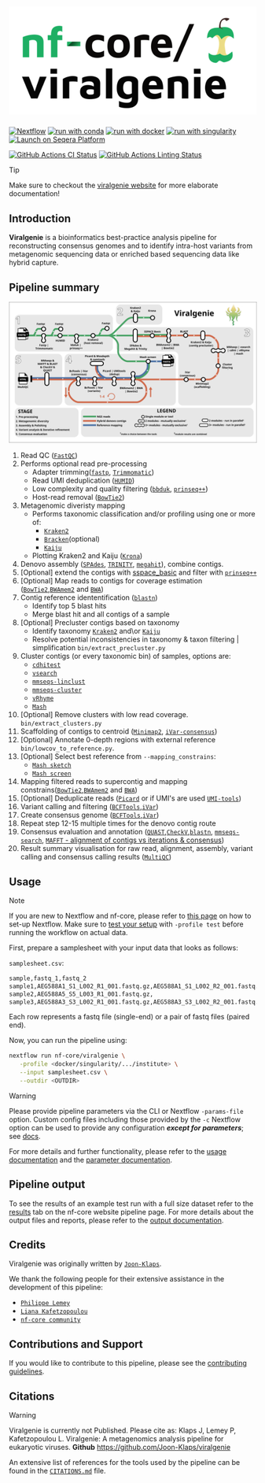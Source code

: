 <h1>
  <picture>
    <source media="(prefers-color-scheme: dark)" srcset="docs/images/nf-core-viralgenie_logo_dark.png">
    <img alt="nf-core/viralgenie" src="docs/images/nf-core-viralgenie_logo_light.png">
  </picture>
</h1>

<!--[![AWS CI](https://img.shields.io/badge/CI%20tests-full%20size-FF9900?labelColor=000000&logo=Amazon%20AWS)](https://nf-co.re/viralgenie/results)
[![Cite with Zenodo](http://img.shields.io/badge/DOI-10.5281/zenodo.XXXXXXX-1073c8?labelColor=000000)](https://doi.org/10.5281/zenodo.XXXXXXX)
-->

[![Nextflow](https://img.shields.io/badge/nextflow%20DSL2-%E2%89%A524.04.2-23aa62.svg)](https://www.nextflow.io/) [![run with conda](http://img.shields.io/badge/run%20with-conda-3EB049?labelColor=000000&logo=anaconda)](https://docs.conda.io/en/latest/) [![run with docker](https://img.shields.io/badge/run%20with-docker-0db7ed?labelColor=000000&logo=docker)](https://www.docker.com/) [![run with singularity](https://img.shields.io/badge/run%20with-singularity-1d355c.svg?labelColor=000000)](https://sylabs.io/docs/)
[![Launch on Seqera Platform](https://img.shields.io/badge/Launch%20%F0%9F%9A%80-Seqera%20Platform-%234256e7)](https://tower.nf/launch?pipeline=https://github.com/Joon-Klaps/viralgenie)

[![GitHub Actions CI Status](https://github.com/Joon-Klaps/viralgenie/actions/workflows/ci.yml/badge.svg)](https://github.com/Joon-Klaps/viralgenie/actions?query=workflow%3A%22nf-core+CI%22)
[![GitHub Actions Linting Status](https://github.com/Joon-Klaps/viralgenie/actions/workflows/linting.yml/badge.svg)](https://github.com/Joon-Klaps/viralgenie/actions?query=workflow%3A%22nf-core+linting%22)

<!-- [![Get help on Slack](http://img.shields.io/badge/slack-nf--core%20%23viralgenie-4A154B?labelColor=000000&logo=slack)](https://nfcore.slack.com/channels/viralgenie)-->

> [!TIP]
> Make sure to checkout the [viralgenie website](https://joon-klaps.github.io/viralgenie/latest/) for more elaborate documentation!

## Introduction

**Viralgenie** is a bioinformatics best-practice analysis pipeline for reconstructing consensus genomes and to identify intra-host variants from metagenomic sequencing data or enriched based sequencing data like hybrid capture.

## Pipeline summary

![viralgenie-workflow](docs/images/metromap_style_pipeline_workflow_viralgenie.svg)

1. Read QC ([`FastQC`](https://www.bioinformatics.babraham.ac.uk/projects/fastqc/))
2. Performs optional read pre-processing
    - Adapter trimming([`fastp`](https://github.com/OpenGene/fastp), [`Trimmomatic`](https://github.com/usadellab/Trimmomatic))
    - Read UMI deduplication ([`HUMID`](https://humid.readthedocs.io/en/latest/usage.html))
    - Low complexity and quality filtering ([`bbduk`](https://jgi.doe.gov/data-and-tools/software-tools/bbtools/), [`prinseq++`](https://github.com/Adrian-Cantu/PRINSEQ-plus-plus))
    - Host-read removal ([`BowTie2`](http://bowtie-bio.sourceforge.net/bowtie2/))
3. Metagenomic diveristy mapping
    - Performs taxonomic classification and/or profiling using one or more of:
        - [`Kraken2`](https://ccb.jhu.edu/software/kraken2/)
        - [`Bracken`](https://ccb.jhu.edu/software/bracken/)(optional)
        - [`Kaiju`](https://kaiju.binf.ku.dk/)
    - Plotting Kraken2 and Kaiju ([`Krona`](https://hpc.nih.gov/apps/kronatools.html))
4. Denovo assembly ([`SPAdes`](http://cab.spbu.ru/software/spades/), [`TRINITY`](https://github.com/trinityrnaseq/trinityrnaseq), [`megahit`](https://github.com/voutcn/megahit)), combine contigs.
5. [Optional] extend the contigs with [sspace_basic](https://github.com/nsoranzo/sspace_basic) and filter with [`prinseq++`](https://github.com/Adrian-Cantu/PRINSEQ-plus-plus)
6. [Optional] Map reads to contigs for coverage estimation ([`BowTie2`](http://bowtie-bio.sourceforge.net/bowtie2/),[`BWAmem2`](https://github.com/bwa-mem2/bwa-mem2) and [`BWA`](https://github.com/lh3/bwa))
7. Contig reference idententification ([`blastn`](https://blast.ncbi.nlm.nih.gov/Blast.cgi?PAGE_TYPE=BlastSearch))
    - Identify top 5 blast hits
    - Merge blast hit and all contigs of a sample
8. [Optional] Precluster contigs based on taxonomy
    - Identify taxonomy [`Kraken2`](https://ccb.jhu.edu/software/kraken2/) and\or [`Kaiju`](https://kaiju.binf.ku.dk/)
    - Resolve potential inconsistencies in taxonomy & taxon filtering | simplification `bin/extract_precluster.py`
9. Cluster contigs (or every taxonomic bin) of samples, options are:
    - [`cdhitest`](https://sites.google.com/view/cd-hit)
    - [`vsearch`](https://github.com/torognes/vsearch/wiki/Clustering)
    - [`mmseqs-linclust`](https://github.com/soedinglab/MMseqs2/wiki#linear-time-clustering-using-mmseqs-linclust)
    - [`mmseqs-cluster`](https://github.com/soedinglab/MMseqs2/wiki#cascaded-clustering)
    - [`vRhyme`](https://github.com/AnantharamanLab/vRhyme)
    - [`Mash`](https://github.com/marbl/Mash)
10. [Optional] Remove clusters with low read coverage. `bin/extract_clusters.py`
11. Scaffolding of contigs to centroid ([`Minimap2`](https://github.com/lh3/minimap2), [`iVar-consensus`](https://andersen-lab.github.io/ivar/html/manualpage.html))
12. [Optional] Annotate 0-depth regions with external reference `bin/lowcov_to_reference.py`.
13. [Optional] Select best reference from `--mapping_constrains`:
    - [`Mash sketch`](https://github.com/marbl/Mash)
    - [`Mash screen`](https://github.com/marbl/Mash)
14. Mapping filtered reads to supercontig and mapping constrains([`BowTie2`](http://bowtie-bio.sourceforge.net/bowtie2/),[`BWAmem2`](https://github.com/bwa-mem2/bwa-mem2) and [`BWA`](https://github.com/lh3/bwa))
15. [Optional] Deduplicate reads ([`Picard`](https://broadinstitute.github.io/picard/) or if UMI's are used [`UMI-tools`](https://umi-tools.readthedocs.io/en/latest/QUICK_START.html))
16. Variant calling and filtering ([`BCFTools`](http://samtools.github.io/bcftools/bcftools.html),[`iVar`](https://andersen-lab.github.io/ivar/html/manualpage.html))
17. Create consensus genome ([`BCFTools`](http://samtools.github.io/bcftools/bcftools.html),[`iVar`](https://andersen-lab.github.io/ivar/html/manualpage.html))
18. Repeat step 12-15 multiple times for the denovo contig route
19. Consensus evaluation and annotation ([`QUAST`](http://quast.sourceforge.net/quast),[`CheckV`](https://bitbucket.org/berkeleylab/checkv/src/master/),[`blastn`](https://blast.ncbi.nlm.nih.gov/Blast.cgi), [`mmseqs-search`](https://github.com/soedinglab/MMseqs2/wiki#batch-sequence-searching-using-mmseqs-search), [`MAFFT` - alignment of contigs vs iterations & consensus](https://mafft.cbrc.jp/alignment/software/))
20. Result summary visualisation for raw read, alignment, assembly, variant calling and consensus calling results ([`MultiQC`](http://multiqc.info/))

## Usage

> [!NOTE]
> If you are new to Nextflow and nf-core, please refer to [this page](https://nf-co.re/docs/usage/installation) on how to set-up Nextflow. Make sure to [test your setup](https://nf-co.re/docs/usage/introduction#how-to-run-a-pipeline) with `-profile test` before running the workflow on actual data.

First, prepare a samplesheet with your input data that looks as follows:

`samplesheet.csv`:

```csv
sample,fastq_1,fastq_2
sample1,AEG588A1_S1_L002_R1_001.fastq.gz,AEG588A1_S1_L002_R2_001.fastq.gz
sample2,AEG588A5_S5_L003_R1_001.fastq.gz,
sample3,AEG588A3_S3_L002_R1_001.fastq.gz,AEG588A3_S3_L002_R2_001.fastq.gz
```

Each row represents a fastq file (single-end) or a pair of fastq files (paired end).

Now, you can run the pipeline using:

```bash
nextflow run nf-core/viralgenie \
   -profile <docker/singularity/.../institute> \
   --input samplesheet.csv \
   --outdir <OUTDIR>
```

> [!WARNING]
> Please provide pipeline parameters via the CLI or Nextflow `-params-file` option. Custom config files including those provided by the `-c` Nextflow option can be used to provide any configuration _**except for parameters**_; see [docs](https://nf-co.re/docs/usage/getting_started/configuration#custom-configuration-files).

For more details and further functionality, please refer to the [usage documentation](https://joon-klaps.github.io/viralgenie/latest/usage) and the [parameter documentation](https://joon-klaps.github.io/viralgenie/latest/parameters).

## Pipeline output

To see the results of an example test run with a full size dataset refer to the [results](https://joon-klaps.github.io/viralgenie/latest/output) tab on the nf-core website pipeline page.
For more details about the output files and reports, please refer to the
[output documentation](https://joon-klaps.github.io/viralgenie/latest/output).

## Credits

Viralgenie was originally written by [`Joon-Klaps`](https://github.com/Joon-Klaps).

We thank the following people for their extensive assistance in the development of this pipeline:

- [`Philippe Lemey`](https://github.com/plemey)
- [`Liana Kafetzopoulou`](https://github.com/LianaKafetzopoulou)
- [`nf-core community`](https://nf-co.re/)

## Contributions and Support

If you would like to contribute to this pipeline, please see the [contributing guidelines](https://joon-klaps.github.io/viralgenie/latest/CONTRIBUTING).

<!--
For further information or help, don't hesitate to get in touch on the [Slack `#viralgenie` channel](https://nfcore.slack.com/channels/viralgenie) (you can join with [this invite](https://nf-co.re/join/slack)).
-->

## Citations

<!-- If you use nf-core/viralgenie for your analysis, please cite it using the following doi: [10.5281/zenodo.XXXXXX](https://doi.org/10.5281/zenodo.XXXXXX) -->
>[!WARNING]
> Viralgenie is currently not Published. Please cite as:
> Klaps J, Lemey P, Kafetzopoulou L. Viralgenie: A metagenomics analysis pipeline for eukaryotic viruses. **Github** <https://github.com/Joon-Klaps/viralgenie>

An extensive list of references for the tools used by the pipeline can be found in the [`CITATIONS.md`](https://joon-klaps.github.io/viralgenie/latest/CITATIONS) file.

<!-- You can cite the `nf-core` publication as follows:

> **The nf-core framework for community-curated bioinformatics pipelines.**
>
> Philip Ewels, Alexander Peltzer, Sven Fillinger, Harshil Patel, Johannes Alneberg, Andreas Wilm, Maxime Ulysse Garcia, Paolo Di Tommaso & Sven Nahnsen.
>
> _Nat Biotechnol._ 2020 Feb 13. doi: [10.1038/s41587-020-0439-x](https://dx.doi.org/10.1038/s41587-020-0439-x). -->
